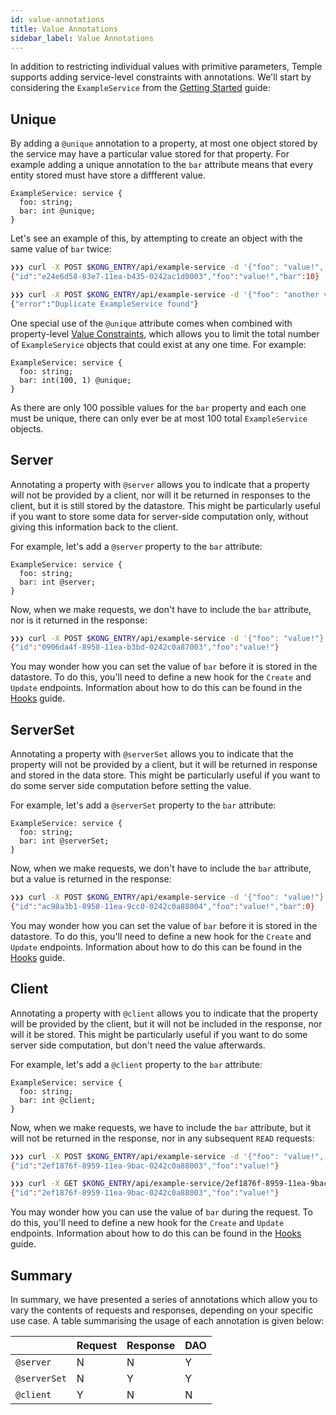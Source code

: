 ```yaml
---
id: value-annotations
title: Value Annotations 
sidebar_label: Value Annotations 
---
```


In addition to restricting individual values with primitive parameters, Temple supports adding service-level constraints with annotations.
We'll start by considering the `ExampleService` from the [Getting Started](../getting-started) guide:

## Unique
By adding a `@unique` annotation to a property, at most one object stored by the service may have a particular value stored for that property.
For example adding a unique annotation to the `bar` attribute means that every entity stored must have store a diffferent value.

```templefile
ExampleService: service {
  foo: string;
  bar: int @unique;
}
```

Let's see an example of this, by attempting to create an object with the same value of `bar` twice:
```bash
❯❯❯ curl -X POST $KONG_ENTRY/api/example-service -d '{"foo": "value!", "bar": 10}'
{"id":"e24e6d58-83e7-11ea-b435-0242ac1d0003","foo":"value!","bar":10}

❯❯❯ curl -X POST $KONG_ENTRY/api/example-service -d '{"foo": "another value!", "bar": 10}'
{"error":"Duplicate ExampleService found"}
```

One special use of the `@unique` attribute comes when combined with property-level [Value Constraints](value-constraints), which allows you to limit the total number of `ExampleService` objects that could exist at any one time.
For example:
```templefile
ExampleService: service {
  foo: string;
  bar: int(100, 1) @unique;
}
```

As there are only 100 possible values for the `bar` property and each one must be unique, there can only ever be at most 100 total `ExampleService` objects.

## Server
Annotating a property with `@server` allows you to indicate that a property will not be provided by a client, nor will it be returned in responses to the client, but it is still stored by the datastore.
This might be particularly useful if you want to store some data for server-side computation only, without giving this information back to the client.

For example, let's add a `@server` property to the `bar` attribute:
```templefile
ExampleService: service {
  foo: string;
  bar: int @server;
}
```

Now, when we make requests, we don't have to include the `bar` attribute, nor is it returned in the response:
```bash
❯❯❯ curl -X POST $KONG_ENTRY/api/example-service -d '{"foo": "value!"}'
{"id":"0906da4f-8958-11ea-b3bd-0242c0a87003","foo":"value!"}
```
You may wonder how you can set the value of `bar` before it is stored in the datastore.
To do this, you'll need to define a new hook for the `Create` and `Update` endpoints.
Information about how to do this can be found in the [Hooks](hooks) guide.

## ServerSet
Annotating a property with `@serverSet` allows you to indicate that the property will not be provided by a client, but it will be returned in response and stored in the data store.
This might be particularly useful if you want to do some server side computation before setting the value.

For example, let's add a `@serverSet` property to the `bar` attribute:
```templefile
ExampleService: service {
  foo: string;
  bar: int @serverSet;
}
```

Now, when we make requests, we don't have to include the `bar` attribute, but a value is returned in the response:
```bash
❯❯❯ curl -X POST $KONG_ENTRY/api/example-service -d '{"foo": "value!"}'
{"id":"ac98a3b1-8958-11ea-9cc0-0242c0a88004","foo":"value!","bar":0}
```
You may wonder how you can set the value of `bar` before it is stored in the datastore.
To do this, you'll need to define a new hook for the `Create` and `Update` endpoints.
Information about how to do this can be found in the [Hooks](hooks) guide.

## Client
Annotating a property with `@client` allows you to indicate that the property will be provided by the client, but it will not be included in the response, nor will it be stored.
This might be particularly useful if you want to do some server side computation, but don't need the value afterwards.

For example, let's add a `@client` property to the `bar` attribute:
```templefile
ExampleService: service {
  foo: string;
  bar: int @client;
}
```

Now, when we make requests, we have to include the `bar` attribute, but it will not be returned in the response, nor in any subsequent `READ` requests:
```bash
❯❯❯ curl -X POST $KONG_ENTRY/api/example-service -d '{"foo": "value!", "bar": 123}'
{"id":"2ef1876f-8959-11ea-9bac-0242c0a88003","foo":"value!"}

❯❯❯ curl -X GET $KONG_ENTRY/api/example-service/2ef1876f-8959-11ea-9bac-0242c0a88003
{"id":"2ef1876f-8959-11ea-9bac-0242c0a88003","foo":"value!"}
```

You may wonder how you can use the value of `bar` during the request.
To do this, you'll need to define a new hook for the `Create` and `Update` endpoints.
Information about how to do this can be found in the [Hooks](hooks) guide.


## Summary
In summary, we have presented a series of annotations which allow you to vary the contents of requests and responses, depending on your specific use case.
A table summarising the usage of each annotation is given below:

|              | Request | Response | DAO |
|--------------|---------|----------|-----|
| `@server`    | N       | N        | Y   |
| `@serverSet` | N       | Y        | Y   |
| `@client`    | Y       | N        | N   |
